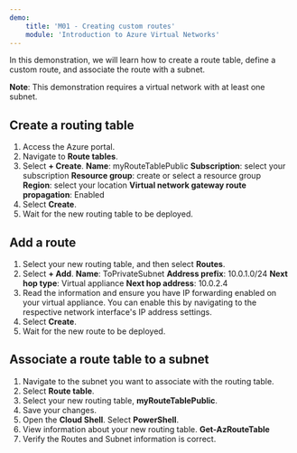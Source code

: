 ```yaml
---
demo:
    title: 'M01 - Creating custom routes'
    module: 'Introduction to Azure Virtual Networks'
---
```

In this demonstration, we will learn how to create a route table, define a custom route, and associate the route with a subnet.

**Note**: This demonstration requires a virtual network with at least one subnet.

## Create a routing table
1. Access the Azure portal.
1. Navigate to **Route tables**.
1. Select **+ Create**.
    **Name**: myRouteTablePublic
    **Subscription**: select your subscription
    **Resource group**: create or select a resource group
    **Region**: select your location
    **Virtual network gateway route propagation**: Enabled
1. Select **Create**.
1. Wait for the new routing table to be deployed.

## Add a route
1. Select your new routing table, and then select **Routes**.
1. Select **+ Add**.
    **Name**: ToPrivateSubnet
    **Address prefix**: 10.0.1.0/24
    **Next hop type**: Virtual appliance
    **Next hop address**: 10.0.2.4
1. Read the information and ensure you have IP forwarding enabled on your virtual appliance. You can enable this by navigating to the respective network interface's IP address settings.
1. Select **Create**.
1. Wait for the new route to be deployed.

## Associate a route table to a subnet
1. Navigate to the subnet you want to associate with the routing table.
1. Select **Route table**.
1. Select your new routing table, **myRouteTablePublic**.
1. Save your changes.
1. Open the **Cloud Shell**. Select **PowerShell**. 
1. View information about your new routing table.
    **Get-AzRouteTable**
1. Verify the Routes and Subnet information is correct.

